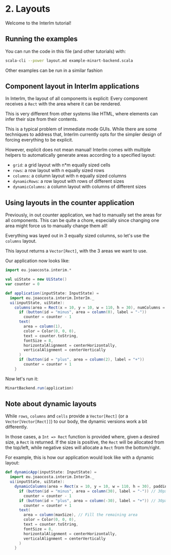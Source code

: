 # 2. Layouts

Welcome to the InterIm tutorial!

## Running the examples

You can run the code in this file (and other tutorials) with:

```bash
scala-cli --power layout.md example-minart-backend.scala
```

Other examples can be run in a similar fashion

## Component layout in InterIm applications

In InterIm, the layout of all components is explicit: Every component receives a `Rect` with the area where it can be
rendered.

This is very different from other systems like HTML, where elements can infer their size from their contents.

This is a typical problem of immediate mode GUIs. While there are some techniques to address that, InterIm
currently opts for the simpler design of forcing everything to be explicit.

However, explicit does not mean manual! InterIm comes with multiple helpers to automatically generate areas according
to a specified layout:
- `grid`: a grid layout with n*m equally sized cells
- `rows`: a row layout with n equally sized rows
- `columns`: a column layout with n equally sized columns
- `dynamicRows`: a row layout with rows of different sizes
- `dynamicColumns`: a column layout with columns of different sizes

## Using layouts in the counter application

Previously, in out counter application, we had to manually set the areas for all components.
This can be quite a chore, especially since changing one area might force us to manually change them all!

Everything was layed out in 3 equally sized columns, so let's use the `columns` layout.

This layout returns a `Vector[Rect]`, with the 3 areas we want to use.

Our application now looks like:

```scala
import eu.joaocosta.interim.*

val uiState = new UiState()
var counter = 0

def application(inputState: InputState) =
  import eu.joaocosta.interim.InterIm._
  ui(inputState, uiState):
    columns(area = Rect(x = 10, y = 10, w = 110, h = 30), numColumns = 3, padding = 10) { column =>
      if (button(id = "minus", area = column(0), label = "-"))
        counter = counter - 1
      text(
        area = column(1),
        color = Color(0, 0, 0),
        text = counter.toString,
        fontSize = 8,
        horizontalAlignment = centerHorizontally,
        verticalAlignment = centerVertically
      )
      if (button(id = "plus", area = column(2), label = "+"))
        counter = counter + 1
    }
```

Now let's run it:

```scala
MinartBackend.run(application)
```

## Note about dynamic layouts

While `rows`, `columns` and `cells` provide a `Vector[Rect]` (or a `Vector[Vector[Rect]]`) to our body, the dynamic
versions work a bit differently.

In those cases, a `Int => Rect` function is provided where, given a desired size, a `Rect` is returned.
If the size is positive, the `Rect` will be allocated from the top/left, while negative sizes will allocate a `Rect`
from the bottom/right.

For example, this is how our application would look like with a dynamic layout:

```scala
def dynamicApp(inputState: InputState) =
  import eu.joaocosta.interim.InterIm._
  ui(inputState, uiState):
    dynamicColumns(area = Rect(x = 10, y = 10, w = 110, h = 30), padding = 10) { column =>
      if (button(id = "minus", area = column(30), label = "-")) // 30px from the left
        counter = counter - 1
      if (button(id = "plus", area = column(-30), label = "+")) // 30px from the right
        counter = counter + 1
      text(
        area = column(maxSize), // Fill the remaining area
        color = Color(0, 0, 0),
        text = counter.toString,
        fontSize = 8,
        horizontalAlignment = centerHorizontally,
        verticalAlignment = centerVertically
      )
    }
```
